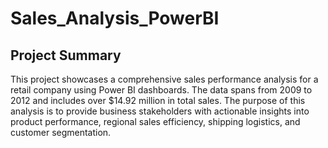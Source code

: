 # Sales_Analysis_PowerBI
## Project Summary
This project showcases a comprehensive sales performance analysis for a retail company using Power BI dashboards. The data spans from 2009 to 2012 and includes over $14.92 million in total sales. The purpose of this analysis is to provide business stakeholders with actionable insights into product performance, regional sales efficiency, shipping logistics, and customer segmentation.
